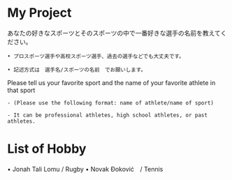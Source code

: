 # My Project
あなたの好きなスポーツとそのスポーツの中で一番好きな選手の名前を教えてください。

    • プロスポーツ選手や高校スポーツ選手、過去の選手などでも大丈夫です。

    • 記述方式は　選手名/スポーツの名前　でお願いします。

Please tell us your favorite sport and the name of your favorite athlete in that sport

    - (Please use the following format: name of athlete/name of sport)

    - It can be professional athletes, high school athletes, or past athletes.
    

# List of Hobby
• Jonah Tali Lomu / Rugby
• Novak Đoković　/ Tennis
